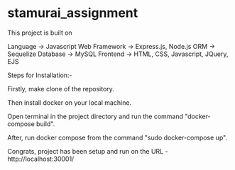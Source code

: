 # stamurai_assignment
This project is built on

Language -> Javascript
Web Framework -> Express.js, Node.js
ORM -> Sequelize
Database -> MySQL
Frontend -> HTML, CSS, Javascript, JQuery, EJS

Steps for Installation:-

Firstly, make clone of the repository.

Then install docker on your local machine.

Open terminal in the project directory and run the command "docker-compose build".

After, run docker compose from the command "sudo docker-compose up".

Congrats, project has been setup and run on the URL - http://localhost:30001/

